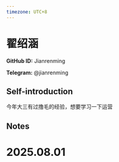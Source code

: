 ```yaml
---
timezone: UTC+8
---
```


# 翟绍涵

**GitHub ID:** Jianrenming

**Telegram:** @jianrenming

## Self-introduction

今年大三有过撸毛的经验，想要学习一下运营

## Notes

<!-- Content_START -->

# 2025.08.01


<!-- Content_END -->
